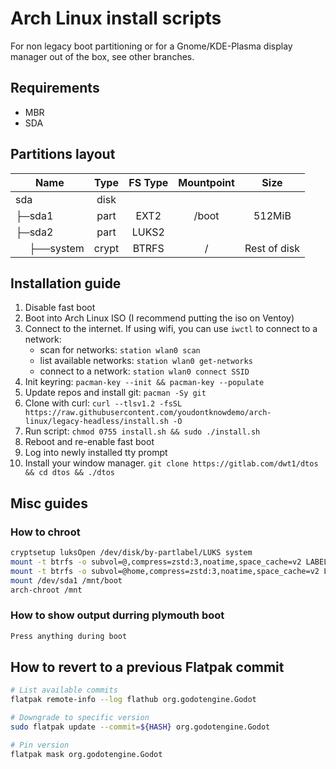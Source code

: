 # Arch Linux install scripts
For non legacy boot partitioning or for a Gnome/KDE-Plasma display manager out of the box, see other branches.

## Requirements
- MBR
- SDA

## Partitions layout
| Name                                                 | Type  | FS Type | Mountpoint |      Size     |
| ---------------------------------------------------- | :---: | :-----: | :--------: | :-----------: |
| sda                                                  | disk  |         |            |               |
| ├─sda1                                               | part  |  EXT2   |    /boot   |    512MiB     |
| ├─sda2                                               | part  |  LUKS2  |            |               |
| &nbsp;&nbsp;&nbsp;&nbsp;&nbsp;├──system              | crypt |  BTRFS  |     /      |  Rest of disk |

## Installation guide
1. Disable fast boot
2. Boot into Arch Linux ISO (I recommend putting the iso on Ventoy)
3. Connect to the internet. If using wifi, you can use `iwctl` to connect to a network:
   - scan for networks: `station wlan0 scan`
   - list available networks: `station wlan0 get-networks`
   - connect to a network: `station wlan0 connect SSID`
4. Init keyring: `pacman-key --init && pacman-key --populate`
5. Update repos and install git: `pacman -Sy git`
6. Clone with curl: `curl --tlsv1.2 -fsSL https://raw.githubusercontent.com/youdontknowdemo/arch-linux/legacy-headless/install.sh -O`
7. Run script: `chmod 0755 install.sh && sudo ./install.sh`
8. Reboot and re-enable fast boot
9. Log into newly installed tty prompt
10. Install your window manager. `git clone https://gitlab.com/dwt1/dtos && cd dtos && ./dtos`

## Misc guides
### How to chroot
```bash
cryptsetup luksOpen /dev/disk/by-partlabel/LUKS system
mount -t btrfs -o subvol=@,compress=zstd:3,noatime,space_cache=v2 LABEL=system /mnt
mount -t btrfs -o subvol=@home,compress=zstd:3,noatime,space_cache=v2 LABEL=system /mnt/home
mount /dev/sda1 /mnt/boot
arch-chroot /mnt
```

### How to show output durring plymouth boot
```bash
Press anything during boot
```

## How to revert to a previous Flatpak commit
```bash
# List available commits
flatpak remote-info --log flathub org.godotengine.Godot

# Downgrade to specific version
sudo flatpak update --commit=${HASH} org.godotengine.Godot

# Pin version
flatpak mask org.godotengine.Godot
```
